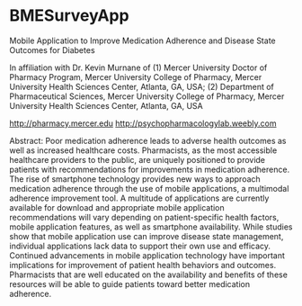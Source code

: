 # BMESurveyApp
Mobile Application to Improve Medication Adherence and Disease State Outcomes for Diabetes

In affiliation with Dr. Kevin Murnane of (1) Mercer University Doctor of Pharmacy Program, Mercer University College of Pharmacy, Mercer University Health Sciences Center, Atlanta, GA, USA; (2) Department of Pharmaceutical Sciences, Mercer University College of Pharmacy, Mercer University Health Sciences Center, Atlanta, GA, USA

http://pharmacy.mercer.edu
http://psychopharmacologylab.weebly.com

Abstract:
Poor medication adherence leads to adverse health outcomes as well as increased healthcare costs. Pharmacists, as the most accessible healthcare providers to the public, are uniquely positioned to provide patients with recommendations for improvements in medication adherence. The rise of smartphone technology provides new ways to approach medication adherence through the use of mobile applications, a multimodal adherence improvement tool. A multitude of applications are currently available for download and appropriate mobile application recommendations will vary depending on patient-specific health factors, mobile application features, as well as smartphone availability. While studies show that mobile application use can improve disease state management, individual applications lack data to support their own use and efficacy. Continued advancements in mobile application technology have important implications for improvement of patient health behaviors and outcomes. Pharmacists that are well educated on the availability and benefits of these resources will be able to guide patients toward better medication adherence.
